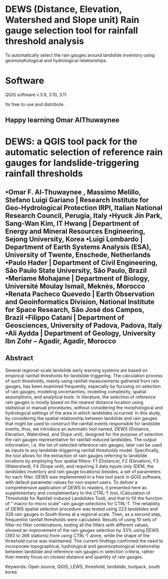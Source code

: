 # DEWS (Distance, Elevation, Watershed and Slope unit) Rain gauge selection tool for rainfall threshold analysis
 
To automatically select the rain gauges around landslide inventory using geomorphological and hydrological relationships. 

# Software
QGIS software v.3.9, 3.10, 3.11

Its free to use and distribute.


Happy learning
Omar AlThuwaynee
--------------------------------

# DEWS: a QGIS tool pack for the automatic selection of reference rain gauges for landslide-triggering rainfall thresholds

•Omar F. Al-Thuwaynee , Massimo Melillo, Stefano Luigi Gariano | Research Institute for Geo-Hydrological Protection IRPI, Italian National Research Council, Perugia, Italy
•Hyuck Jin Park, Sang-Wan Kim, IT Hwang | Department of Energy and Mineral Resources Engineering, Sejong University, Korea
•Luigi Lombardo | Department of Earth Systems Analysis (ESA), University of Twente, Enschede, Netherlands
•Paulo Hader | Department of Civil Engineering, São Paulo State University, São Paulo, Brazil
•Meriame Mohajane | Department of Biology, Université Moulay Ismail, Meknès, Morocco
•Renata Pacheco Quevedo | Earth Observation and Geoinformatics Division, National Institute for Space Research, São José dos Campos, Brazil
•Filippo Catani | Department of Geosciences, University of Padova, Padova, Italy
•Ali Aydda | Department of Geology, University Ibn Zohr – Agadir, Agadir, Morocco
--------------------
 
## Abstract

Several regional-scale landslide early warning systems are based on empirical rainfall thresholds for landslide triggering. The calculation process of such thresholds, mainly using rainfall measurements gathered from rain gauges, has been examined frequently, especially by focusing on selection of rain gauges, modeling uncertainties, modeling complexity, spatial assumptions, and analytical tools. In literature, the selection of reference rain gauges is mostly based on the nearest distance location using statistical or manual procedures, without considering the morphological and hydrological settings of the area in which landslides occurred. In this study, by considering the spatial relationship between landslide and rain gauges that might be used to construct the rainfall events responsible for landslide events, thus, we introduce an automatic tool named, DEWS (Distance, Elevation, Watershed, and Slope unit), designed for the purpose of selection the rain gauges representative for rainfall-induced landslides. The output information, i.e. the list of selected reference rain gauges, later can be used as inputs to any landslide-triggering rainfall thresholds model. Specifically, the tool allows for the extraction of rain gauges referring to landslide locations by employing four spatial filters: F1 (Distance), F2 (Elevation), F3 (Watershed), F4 (Slope unit), and requiring 3 data inputs only (DEM, the landslides inventory and rain gauge locations) besides, a set of parameters for each filter. DEWS was implemented in a free tool pack in QGIS software, with default parameter values for non-expert users. To deliver a comprehensive application of DEWS to readers, it  presented here as supplementary and complementary to the CTRL-T tool, (Calculation of Thresholds for Rainfall-induced Landslides Tool), and that to fill the function of “ macro-to-micro scale” rain gauge selections for CTRL-T. The reliability of DEWS spatial selection procedure was tested using 223 landslides and 328 rain gauges in South Korea at a regional scale. Then, as a second step, frequentist rainfall thresholds were calculated. Results of using 10 sets of filter-no filter combinations, testing all the filters with different values, showed an improvement of the rain gauges selection by 33% using DEWS (393 to 266 stations) from using CTRL-T alone, while the shape of the threshold curve was maintained. The current findings confirmed the need to incorporate topographical, hydrological and geomorphological relationship between landslide and reference rain gauges in selection criteria, rather than merely focus on closest distance and quantity of rain gauges.

Keywords:
Open source, QGIS, LEWS, threshold, landslide, toolpack, south korea


